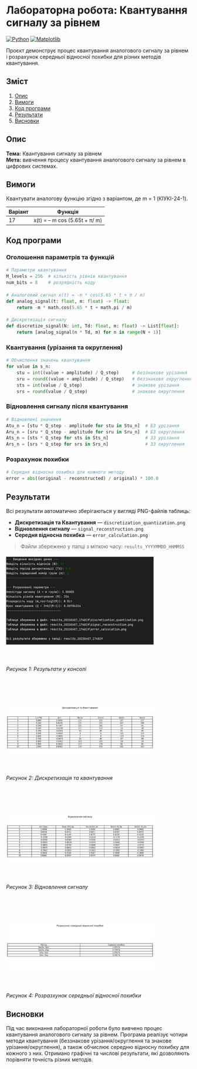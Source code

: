 
# Лабораторна робота: Квантування сигналу за рівнем

[![Python](https://img.shields.io/badge/Python-3.8%2B-blue)](https://www.python.org/)
[![Matplotlib](https://img.shields.io/badge/Matplotlib-3.4%2B-orange)](https://matplotlib.org/)

Проєкт демонструє процес квантування аналогового сигналу за рівнем і розрахунок середньої відносної похибки для різних методів квантування.

## Зміст
1. [Опис](#опис)
2. [Вимоги](#вимоги)
3. [Код програми](#код-програми)
4. [Результати](#результати)
5. [Висновки](#висновки)

## Опис

**Тема:** Квантування сигналу за рівнем  
**Мета:** вивчення процесу квантування аналогового сигналу за рівнем в цифрових системах.

## Вимоги
Квантувати аналогову функцію згідно з варіантом, де m = 1 (КІУКІ-24-1).

| Варіант     | Функція                       |
|-------------|-------------------------------|
| 17          | x(t) = – m cos (5.65t + π/ m) |

## Код програми

### Оголошення параметрів та функцій
```python
# Параметри квантування
M_levels = 256  # кількість рівнів квантування
num_bits = 8    # розрядність коду

# Аналоговий сигнал x(t) = -m * cos(5.65 * t + π / m)
def analog_signal(t: float, m: float) -> float:
    return -m * math.cos(5.65 * t + math.pi / m)

# Дискретизація сигналу
def discretize_signal(N: int, Td: float, m: float) -> List[float]:
    return [analog_signal(n * Td, m) for n in range(N + 1)]
```

### Квантування (урізання та округлення)
```python
# Обчислення значень квантування
for value in s_n:
    stu = int((value + amplitude) / Q_step)     # беззнакове урізання
    sru = round((value + amplitude) / Q_step)   # беззнакове округлення
    sts = int(value / Q_step)                   # знакове урізання
    srs = round(value / Q_step)                 # знакове округлення
```

### Відновлення сигналу після квантування
```python
# Відновлені значення
Atu_n = [stu * Q_step - amplitude for stu in Stu_n]  # БЗ урізання
Aru_n = [sru * Q_step - amplitude for sru in Sru_n]  # БЗ округлення
Ats_n = [sts * Q_step for sts in Sts_n]              # ЗЗ урізання
Ars_n = [srs * Q_step for srs in Srs_n]              # ЗЗ округлення
```

### Розрахунок похибки
```python
# Середня відносна похибка для кожного методу
error = abs((original - reconstructed) / original) * 100.0
```

## Результати

Всі результати автоматично зберігаються у вигляді PNG-файлів таблиць:
- **Дискретизація та Квантування** — `discretization_quantization.png`
- **Відновлення сигналу** — `signal_reconstruction.png`
- **Середня відносна похибка** — `error_calculation.png`

> Файли збережено у папці з міткою часу: `results_YYYYMMDD_HHMMSS`

<div style="display: flex; flex-direction: column; gap: 20px; margin-top: 20px;">
  <img src="images/image.png" style="max-width: 80%;"><br>
  <em>Рисунок 1: Результати у консолі</em>
  <br><br><br>
  <img src="images/discretization_quantization.png" alt="Консоль" style="max-width: 80%;"><br>
  <em>Рисунок 2: Дискретизація та квантування</em>
  <br><br><br>
  <img src="images/signal_reconstruction.png" alt="Консоль" style="max-width: 80%;"><br>
  <em>Рисунок 3: Відновлення сигналу</em>
  <br><br><br>
  <img src="images/error_calculation.png" alt="Консоль" style="max-width: 80%;"><br>
  <em>Рисунок 4: Розразхунок середньої відносної похибки</em>
</div>



## Висновки
Під час виконання лабораторної роботи було вивчено процес квантування аналогового сигналу за рівнем. Програма реалізує чотири методи квантування (беззнакове урізання/округлення та знакове урізання/округлення), а також обчислює середню відносну похибку для кожного з них. Отримано графічні та числові результати, які дозволяють порівняти точність різних методів.
